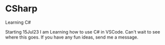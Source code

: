 # CSharp
Learning C#

Starting 15Jul23 I am Learning how to use C# in VSCode. 
Can't wait to see where this goes.
If you have any fun ideas, send me a message.
